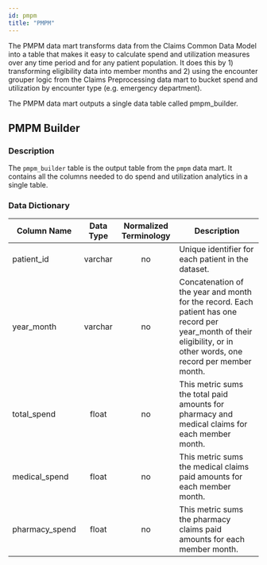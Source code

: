 ```yaml
---
id: pmpm
title: "PMPM"
---
```

The PMPM data mart transforms data from the Claims Common Data Model into a table that makes it easy to calculate spend and utilization measures over any time period and for any patient population.  It does this by 1) transforming eligibility data into member months and 2) using the encounter grouper logic from the Claims Preprocessing data mart to bucket spend and utilization by encounter type (e.g. emergency department).

The PMPM data mart outputs a single data table called pmpm_builder.

## PMPM Builder

### Description
The `pmpm_builder` table is the output table from the `pmpm` data mart.  It contains all the columns needed to do spend and utilization analytics in a single table.

### Data Dictionary
| Column Name | Data Type | Normalized Terminology | Description |
|---|:---:|:---:|---|
| patient_id | varchar | no | Unique identifier for each patient in the dataset. |
| year_month | varchar | no | Concatenation of the year and month for the record. Each patient has one record per year_month of their eligibility, or in other words, one record per member month. |
| total_spend | float | no | This metric sums the total paid amounts for pharmacy and medical claims for each member month. |
| medical_spend | float | no | This metric sums the medical claims paid amounts for each member month. |
| pharmacy_spend | float | no | This metric sums the pharmacy claims paid amounts for each member month. |
